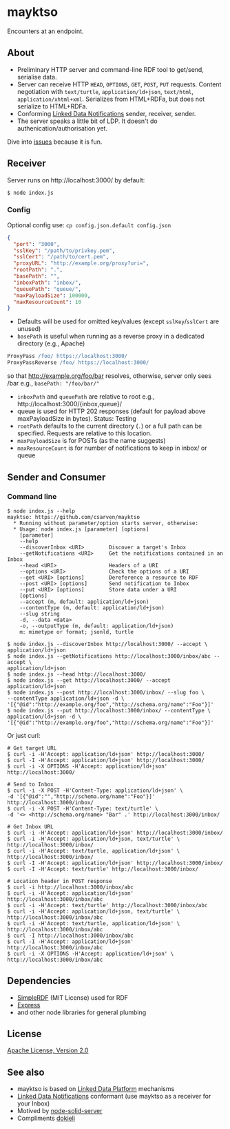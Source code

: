 # mayktso
Encounters at an endpoint.

## About
* Preliminary HTTP server and command-line RDF tool to get/send, serialise data.
* Server can receive HTTP `HEAD`, `OPTIONS`, `GET`, `POST`, `PUT` requests.
Content negotiation with `text/turtle`, `application/ld+json`, `text/html`,
`application/xhtml+xml`. Serializes from HTML+RDFa, but does not serialize to
HTML+RDFa.
* Conforming
[Linked Data Notifications](https://www.w3.org/TR/ldn/) sender, receiver, sender.
* The server speaks a little bit of LDP. It doesn't do
authenication/authorisation yet.

Dive into [issues](https://github.com/csarven/mayktso/issues) because it is fun.

## Receiver
Server runs on http://localhost:3000/ by default:

```shell
$ node index.js
```

### Config
Optional config use: `cp config.json.default config.json`
```json
{
  "port": "3000",
  "sslKey": "/path/to/privkey.pem",
  "sslCert": "/path/to/cert.pem",
  "proxyURL": "http://example.org/proxy?uri=",
  "rootPath": ".",
  "basePath": "",
  "inboxPath": "inbox/",
  "queuePath": "queue/",
  "maxPayloadSize": 100000,
  "maxResourceCount": 10
}
```

* Defaults will be used for omitted key/values (except `sslKey`/`sslCert` are
unused)
* `basePath` is useful when running as a reverse proxy in a dedicated directory
(e.g., Apache)
```apache
ProxyPass /foo/ https://localhost:3000/
ProxyPassReverse /foo/ https://localhost:3000/
```

so that http://example.org/foo/bar resolves, otherwise, server only sees /bar
e.g., `basePath: "/foo/bar/"`

* `inboxPath` and `queuePath` are relative to root e.g.,
http://localhost:3000/{inbox,queue}/
* queue is used for HTTP 202 responses (default for payload above maxPayloadSize in bytes).
Status: Testing
* `rootPath` defaults to the current directory (`.`) or a full path can be
specified. Requests are relative to this location.
* `maxPayloadSize` is for POSTs (as the name suggests)
* `maxResourceCount` is for number of notifications to keep in inbox/ or queue


## Sender and Consumer

### Command line
```shell
$ node index.js --help
mayktso: https://github.com/csarven/mayktso
  * Running without parameter/option starts server, otherwise:
  * Usage: node index.js [parameter] [options]
    [parameter]
    --help
    --discoverInbox <URI>        Discover a target's Inbox
    --getNotifications <URI>     Get the notifications contained in an Inbox
    --head <URI>                 Headers of a URI
    --options <URI>              Check the options of a URI
    --get <URI> [options]        Dereference a resource to RDF
    --post <URI> [options]       Send notification to Inbox
    --put <URI> [options]        Store data under a URI
    [options]
    --accept (m, default: application/ld+json)
    --contentType (m, default: application/ld+json)
    --slug string
    -d, --data <data>
    -o, --outputType (m, default: application/ld+json)
    m: mimetype or format; jsonld, turtle
```

```shell
$ node index.js --discoverInbox http://localhost:3000/ --accept \
application/ld+json
$ node index.js --getNotifications http://localhost:3000/inbox/abc --accept \
application/ld+json
$ node index.js --head http://localhost:3000/
$ node index.js --get http://localhost:3000/ --accept application/ld+json
$ node index.js --post http://localhost:3000/inbox/ --slug foo \
--contentType application/ld+json -d \
'[{"@id":"http://example.org/foo","http://schema.org/name":"Foo"}]'
$ node index.js --put http://localhost:3000/inbox/ --contentType \
application/ld+json -d \
'[{"@id":"http://example.org/foo","http://schema.org/name":"Foo"}]'
```

Or just curl:
```shell
# Get target URL
$ curl -i -H'Accept: application/ld+json' http://localhost:3000/
$ curl -I -H'Accept: application/ld+json' http://localhost:3000/
$ curl -i -X OPTIONS -H'Accept: application/ld+json' http://localhost:3000/

# Send to Inbox
$ curl -i -X POST -H'Content-Type: application/ld+json' \
-d '[{"@id":"","http://schema.org/name":"Foo"}]' http://localhost:3000/inbox/
$ curl -i -X POST -H'Content-Type: text/turtle' \
-d '<> <http://schema.org/name> "Bar" .' http://localhost:3000/inbox/

# Get Inbox URL
$ curl -i -H'Accept: application/ld+json' http://localhost:3000/inbox/
$ curl -i -H'Accept: application/ld+json, text/turtle' \
http://localhost:3000/inbox/
$ curl -i -H'Accept: text/turtle, application/ld+json' \
http://localhost:3000/inbox/
$ curl -I -H'Accept: application/ld+json' http://localhost:3000/inbox/
$ curl -I -H'Accept: text/turtle' http://localhost:3000/inbox/

# Location header in POST response
$ curl -i http://localhost:3000/inbox/abc
$ curl -i -H'Accept: application/ld+json' http://localhost:3000/inbox/abc
$ curl -i -H'Accept: text/turtle' http://localhost:3000/inbox/abc
$ curl -i -H'Accept: application/ld+json, text/turtle' \
http://localhost:3000/inbox/abc
$ curl -i -H'Accept: text/turtle, application/ld+json' \
http://localhost:3000/inbox/abc
$ curl -I http://localhost:3000/inbox/abc
$ curl -I -H'Accept: application/ld+json' http://localhost:3000/inbox/abc
$ curl -i -X OPTIONS -H'Accept: application/ld+json' \
http://localhost:3000/inbox/abc
```

## Dependencies
* [SimpleRDF](https://github.com/simplerdf/simplerdf) (MIT License) used for RDF
* [Express](https://github.com/expressjs/express)
* and other node libraries for general plumbing

## License
[Apache License, Version 2.0](http://www.apache.org/licenses/LICENSE-2.0)

## See also
* mayktso is based on [Linked Data Platform](https://www.w3.org/TR/ldp/)
mechanisms
* [Linked Data Notifications](https://www.w3.org/TR/ldn/) conformant (use
mayktso as a receiver for your Inbox)
* Motived by [node-solid-server](https://github.com/solid/node-solid-server)
* Compliments [dokieli](https://github.com/linkeddata/dokieli)
